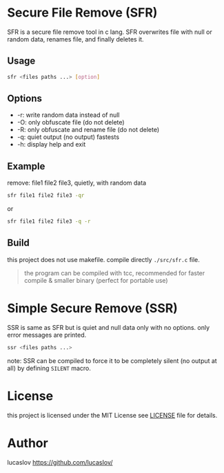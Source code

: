 # Secure File Remove (SFR)
SFR is a secure file remove tool in c lang.
SFR overwrites file with null or random data, renames file, and finally deletes it.

## Usage

```bash
sfr <files paths ...> [option]
```

## Options
 * -r: write random data instead of null
 * -O: only obfuscate file (do not delete)
 * -R: only obfuscate and rename file (do not delete)
 * -q: quiet output (no output) fastests
 * -h: display help and exit

## Example
remove: file1 file2 file3, quietly, with random data
```bash
sfr file1 file2 file3 -qr
```
or
```bash
sfr file1 file2 file3 -q -r
```

## Build
this project does not use makefile.
compile directly `./src/sfr.c` file.
> the program can be compiled with tcc, recommended for faster compile & smaller binary (perfect for portable use)

# Simple Secure Remove (SSR)
SSR is same as SFR but is quiet and null data only with no options.
only error messages are printed.
```bash
ssr <files paths ...>
```

note: SSR can be compiled to force it to be completely silent (no output at all) by defining `SILENT` macro.

# License
this project is licensed under the MIT License see [LICENSE](LICENSE) file for details.

# Author
lucasIov https://github.com/lucasIov/

